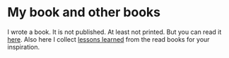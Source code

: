 # My book and other books

I wrote a book. It is not published. At least not printed. But you can read it [here](the-book). Also here I collect [lessons learned](influential-books) from the read books for your inspiration.